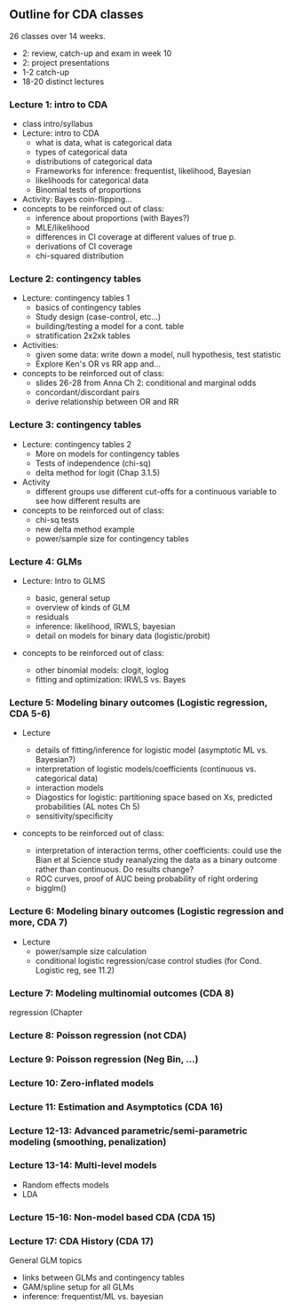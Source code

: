 ## Outline for CDA classes

26 classes over 14 weeks.
 - 2: review, catch-up and exam in week 10
 - 2: project presentations
 - 1-2 catch-up
 - 18-20 distinct lectures

### Lecture 1: intro to CDA

 - class intro/syllabus
 - Lecture: intro to CDA
    - what is data, what is categorical data
    - types of categorical data
    - distributions of categorical data
    - Frameworks for inference: frequentist, likelihood, Bayesian
    - likelihoods for categorical data
    - Binomial tests of proportions
 - Activity: Bayes coin-flipping...
 - concepts to be reinforced out of class: 
    - inference about proportions (with Bayes?)
    - MLE/likelihood
    - differences in CI coverage at different values of true p.
    - derivations of CI coverage
    - chi-squared distribution
 
### Lecture 2: contingency tables

 - Lecture: contingency tables 1
    - basics of contingency tables
    - Study design (case-control, etc...)
    - building/testing a model for a cont. table
    - stratification 2x2xk tables
 - Activities:
    - given some data: write down a model, null hypothesis, test statistic
    - Explore Ken's OR vs RR app and...
 - concepts to be reinforced out of class: 
    - slides 26-28 from Anna Ch 2: conditional and marginal odds
    - concordant/discordant pairs
    - derive relationship between OR and RR
    
### Lecture 3: contingency tables

 - Lecture: contingency tables 2
    - More on models for contingency tables
    - Tests of independence (chi-sq)
    - delta method for logit (Chap 3.1.5)   
 - Activity
    - different groups use different cut-offs for a continuous variable to see how different results are
 - concepts to be reinforced out of class: 
    - chi-sq tests
    - new delta method example
    - power/sample size for contingency tables

### Lecture 4: GLMs
 
 - Lecture: Intro to GLMS
    - basic, general setup
    - overview of kinds of GLM
    - residuals
    - inference: likelihood, IRWLS, bayesian
    - detail on models for binary data (logistic/probit)
    
 - concepts to be reinforced out of class: 
    - other binomial models: clogit, loglog
    - fitting and optimization: IRWLS vs. Bayes
    
### Lecture 5: Modeling binary outcomes (Logistic regression, CDA 5-6)

 - Lecture
    - details of fitting/inference for logistic model (asymptotic ML vs. Bayesian?)
    - interpretation of logistic models/coefficients (continuous vs. categorical data)
    - interaction models
    - Diagostics for logistic: partitioning space based on Xs, predicted probabilities (AL notes Ch 5)
    - sensitivity/specificity
    
 - concepts to be reinforced out of class: 
    - interpretation of interaction terms, other coefficients: could use the Bian et al Science study reanalyzing the data as a binary outcome rather than continuous. Do results change?
    - ROC curves, proof of AUC being probability of right ordering
    - bigglm()


### Lecture 6: Modeling binary outcomes (Logistic regression and more, CDA 7)

 - Lecture
    - power/sample size calculation
    - conditional logistic regression/case control studies (for Cond. Logistic reg, see 11.2)

### Lecture 7: Modeling multinomial outcomes (CDA 8)

regression (Chapter

### Lecture 8: Poisson regression (not CDA)

### Lecture 9: Poisson regression (Neg Bin, ...)

### Lecture 10: Zero-inflated models

### Lecture 11: Estimation and Asymptotics (CDA 16)

### Lecture 12-13: Advanced parametric/semi-parametric modeling (smoothing, penalization)

### Lecture 13-14: Multi-level models
 - Random effects models
 - LDA

### Lecture 15-16: Non-model based CDA (CDA 15)


### Lecture 17: CDA History (CDA 17)





General GLM topics
  - links between GLMs and contingency tables
  - GAM/spline setup for all GLMs
  - inference: frequentist/ML vs. bayesian

